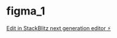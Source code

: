 # figma_1

[Edit in StackBlitz next generation editor ⚡️](https://stackblitz.com/~/github.com/ThereseGlode/figma_1)